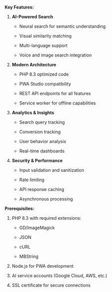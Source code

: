 **Key Features:**

1.  **AI-Powered Search**

    -   Neural search for semantic understanding

    -   Visual similarity matching

    -   Multi-language support

    -   Voice and image search integration

2.  **Modern Architecture**

    -   PHP 8.3 optimized code

    -   PWA Studio compatibility

    -   REST API endpoints for all features

    -   Service worker for offline capabilities

3.  **Analytics & Insights**

    -   Search query tracking

    -   Conversion tracking

    -   User behavior analysis

    -   Real-time dashboards

4.  **Security & Performance**

    -   Input validation and sanitization

    -   Rate limiting

    -   API response caching

    -   Asynchronous processing

**Prerequisites:**

1.  PHP 8.3 with required extensions:

    -   GD/ImageMagick

    -   JSON

    -   cURL

    -   MBString

2.  Node.js for PWA development

3.  AI service accounts (Google Cloud, AWS, etc.)

4.  SSL certificate for secure connections
